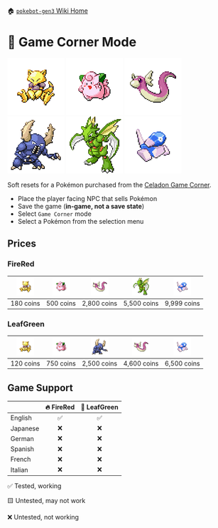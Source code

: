 🏠 [`pokebot-gen3` Wiki Home](../Readme.md)

# 🎰 Game Corner Mode

![](../../sprites/pokemon/shiny/Abra.png)
![](../../sprites/pokemon/shiny/Clefairy.png)
![](../../sprites/pokemon/shiny/Dratini.png)
![](../../sprites/pokemon/shiny/Pinsir.png)
![](../../sprites/pokemon/shiny/Scyther.png)
![](../../sprites/pokemon/shiny/Porygon.png)

Soft resets for a Pokémon purchased from the [Celadon Game Corner](https://bulbapedia.bulbagarden.net/wiki/Celadon_Game_Corner).

- Place the player facing NPC that sells Pokémon
- Save the game (**in-game, not a save state**)
- Select `Game Corner` mode
- Select a Pokémon from the selection menu

## Prices
### FireRed
| [<img src="../../sprites/pokemon/shiny/Abra.png" style="max-width: 40px">](https://bulbapedia.bulbagarden.net/wiki/Abra_(Pok%C3%A9mon)) | [<img src="../../sprites/pokemon/shiny/Clefairy.png" style="max-width: 40px">](https://bulbapedia.bulbagarden.net/wiki/Clefairy_(Pok%C3%A9mon)) | [<img src="../../sprites/pokemon/shiny/Dratini.png" style="max-width: 40px">](https://bulbapedia.bulbagarden.net/wiki/Dratini_(Pok%C3%A9mon)) | [<img src="../../sprites/pokemon/shiny/Scyther.png" style="max-width: 40px">](https://bulbapedia.bulbagarden.net/wiki/Scyther_(Pok%C3%A9mon)) | [<img src="../../sprites/pokemon/shiny/Porygon.png" style="max-width: 40px">](https://bulbapedia.bulbagarden.net/wiki/Porygon_(Pok%C3%A9mon)) |
|--------------------------------------------------------------------------|-------------------------------------------------------------------------------------------------------------------------------------------------|-----------------------------------------------------------------------------------------------------------------------------------------------|-----------------------------------------------------------------------------------------------------------------------------------------------|-----------------------------------------------------------------------------------------------------------------------------------------------|
| 180 coins                                                                | 500 coins                                                                                                                                       | 2,800 coins                                                                                                                                   | 5,500 coins                                                                                                                                   | 9,999 coins                                                                                                                                   |

### LeafGreen
| [<img src="../../sprites/pokemon/shiny/Abra.png" style="max-width: 40px">](https://bulbapedia.bulbagarden.net/wiki/Abra_(Pok%C3%A9mon)) | [<img src="../../sprites/pokemon/shiny/Clefairy.png" style="max-width: 40px">](https://bulbapedia.bulbagarden.net/wiki/Clefairy_(Pok%C3%A9mon)) | [<img src="../../sprites/pokemon/shiny/Pinsir.png" style="max-width: 40px">](https://bulbapedia.bulbagarden.net/wiki/Pinsir_(Pok%C3%A9mon)) | [<img src="../../sprites/pokemon/shiny/Dratini.png" style="max-width: 40px">](https://bulbapedia.bulbagarden.net/wiki/Dratini_(Pok%C3%A9mon)) | [<img src="../../sprites/pokemon/shiny/Porygon.png" style="max-width: 40px">](https://bulbapedia.bulbagarden.net/wiki/Porygon_(Pok%C3%A9mon)) |
|---------------------------------------------------------------------|-------------------------------------------------------------------------------------------------------------------------------------------------|---------------------------------------------------------------------------------------------------------------------------------------------|-----------------------------------------------------------------------------------------------------------------------------------------------|-----------------------------------------------------------------------------------------------------------------------------------------------|
| 120 coins                                                           | 750 coins                                                                                                                                       | 2,500 coins                                                                                                                                 | 4,600 coins                                                                                                                                   | 6,500 coins                                                                                                                                   |

## Game Support
|          | 🔥 FireRed | 🌿 LeafGreen |
|:---------|:----------:|:------------:|
| English  |     ✅      |      ✅       |
| Japanese |     ❌      |      ❌       |
| German   |     ❌      |      ❌       |
| Spanish  |     ❌      |      ❌       |
| French   |     ❌      |      ❌       |
| Italian  |     ❌      |      ❌       |

✅ Tested, working

🟨 Untested, may not work

❌ Untested, not working